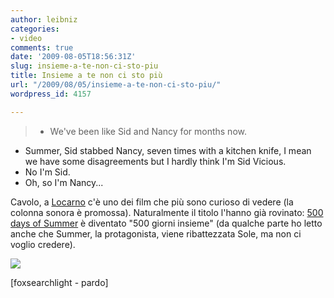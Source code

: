 ```yaml
---
author: leibniz
categories:
- video
comments: true
date: '2009-08-05T18:56:31Z'
slug: insieme-a-te-non-ci-sto-piu
title: Insieme a te non ci sto più
url: "/2009/08/05/insieme-a-te-non-ci-sto-piu/"
wordpress_id: 4157

---
```

> - We've been like Sid and Nancy for months now.
- Summer, Sid stabbed Nancy, seven times with a kitchen knife, I mean we have some disagreements but I hardly think I'm Sid Vicious.
- No I'm Sid.
- Oh, so I'm Nancy...




Cavolo, a [Locarno](http://www.pardo.ch/jahia/Jahia/home/lang/it) c'è uno dei film che più sono curioso di vedere (la colonna sonora è promossa). Naturalmente il titolo l'hanno già rovinato: [500 days of Summer](http://www.foxsearchlight.com/500daysofsummer/) è diventato "500 giorni insieme" (da qualche parte ho letto anche che Summer, la protagonista, viene ribattezzata Sole, ma non ci voglio credere).




![](http://hollywoodandfine.com/reviews/wp-content/uploads/2009/07/500-days-of-summer-300x200.jpg)



[foxsearchlight - pardo]
